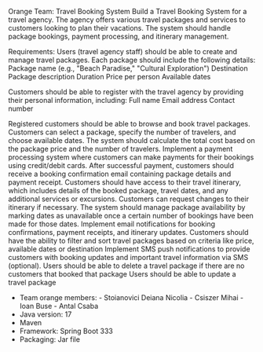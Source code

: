 Orange Team: Travel Booking System
Build a Travel Booking System for a travel agency. The agency offers various travel packages and services to customers 
looking to plan their vacations. The system should handle package bookings, payment processing, and itinerary management.

Requirements:
Users (travel agency staff) should be able to create and manage travel packages. Each package should include the 
following details:
Package name (e.g., "Beach Paradise," "Cultural Exploration")
Destination
Package description
Duration
Price per person
Available dates

Customers should be able to register with the travel agency by providing their personal information, including:
Full name
Email address
Contact number

Registered customers should be able to browse and book travel packages.
Customers can select a package, specify the number of travelers, and choose available dates.
The system should calculate the total cost based on the package price and the number of travelers.
Implement a payment processing system where customers can make payments for their bookings using credit/debit cards.
After successful payment, customers should receive a booking confirmation email containing package details and payment 
receipt.
Customers should have access to their travel itinerary, which includes details of the booked package, travel dates, and
any additional services or excursions.
Customers can request changes to their itinerary if necessary.
The system should manage package availability by marking dates as unavailable once a certain number of bookings have 
been made for those dates.
Implement email notifications for booking confirmations, payment receipts, and itinerary updates.
Customers should have the ability to filter and sort travel packages based on criteria like price, available dates or 
destination
Implement SMS push notifications to provide customers with booking updates and important travel information via SMS 
(optional).
Users should be able to delete a travel package if there are no customers that booked that package
Users should be able to update a travel package

* Team orange members: - Stoianovici Deiana Nicolia
                       - Csiszer Mihai
                       - Ioan Buse
                       - Antal Csaba
* Java version: 17
* Maven
* Framework: Spring Boot 333
* Packaging: Jar file